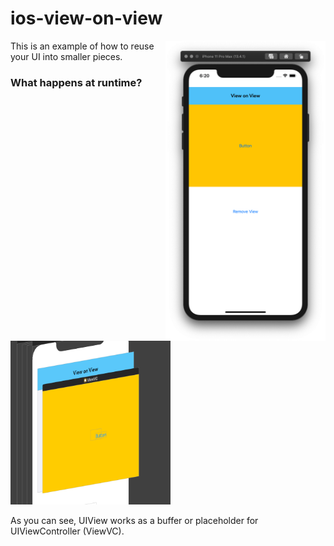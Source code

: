 # ios-view-on-view
<img src="https://github.com/omrobbie/ios-view-on-view/blob/master/screenshot/preview1.png" width=256 align="right" />
This is an example of how to reuse your UI into smaller pieces.

### What happens at runtime?
<img src="https://github.com/omrobbie/ios-view-on-view/blob/master/screenshot/preview2.png" width=256 />
<p>As you can see, UIView works as a buffer or placeholder for UIViewController (ViewVC).</p>
